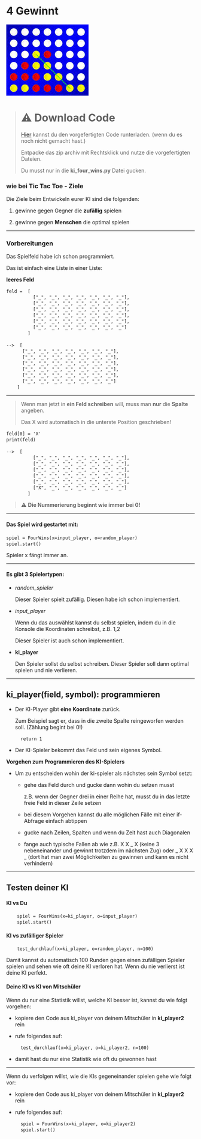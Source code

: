 # 4 Gewinnt

![4-gewinnt](img/4gewinnt.jpeg)

> # ⚠️ Download Code
> 
> [Hier](ki3.zip) kannst du den vorgefertigten Code runterladen. (wenn du es noch nicht gemacht hast.)
> 
> Entpacke das zip archiv mit Rechtsklick und nutze die vorgefertigten Dateien.
> 
> Du musst nur in die **ki_four_wins.py** Datei gucken.


### wie bei Tic Tac Toe - Ziele

Die Ziele beim Entwickeln eurer KI sind die folgenden:

  1. gewinne gegen Gegner die **zufällig** spielen

  2. gewinne gegen **Menschen** die optimal spielen

<hr>

### Vorbereitungen

Das Spielfeld habe ich schon programmiert.

Das ist einfach eine Liste in einer Liste:

**leeres Feld**

    feld =  [
              ["_", "_", "_", "_", "_", "_", "_"], 
              ["_", "_", "_", "_", "_", "_", "_"],
              ["_", "_", "_", "_", "_", "_", "_"],
              ["_", "_", "_", "_", "_", "_", "_"],
              ["_", "_", "_", "_", "_", "_", "_"], 
              ["_", "_", "_", "_", "_", "_", "_"]
            ]

    -->  [
          ["_", "_", "_", "_", "_", "_", "_"], 
          ["_", "_", "_", "_", "_", "_", "_"],
          ["_", "_", "_", "_", "_", "_", "_"],
          ["_", "_", "_", "_", "_", "_", "_"],
          ["_", "_", "_", "_", "_", "_", "_"], 
          ["_", "_", "_", "_", "_", "_", "_"]
        ]

<hr>

> Wenn man jetzt in **ein Feld schreiben** will, muss man **nur** die **Spalte** angeben.
>
> Das X wird automatisch in die unterste Position geschrieben!

    feld[0] = 'X'
    print(feld)

    -->  [
              ["_", "_", "_", "_", "_", "_", "_"], 
              ["_", "_", "_", "_", "_", "_", "_"],
              ["_", "_", "_", "_", "_", "_", "_"],
              ["_", "_", "_", "_", "_", "_", "_"],
              ["_", "_", "_", "_", "_", "_", "_"], 
              ["X", "_", "_", "_", "_", "_", "_"]
            ]

> ⚠️ **Die Nummerierung beginnt wie immer bei 0!**


<hr>

#### Das Spiel wird gestartet mit:

    spiel = FourWins(x=input_player, o=random_player)
    spiel.start()

Spieler x fängt immer an.

<hr>

#### Es gibt 3 Spielertypen:

  - *random_spieler*
    
    Dieser Spieler spielt zufällig. Diesen habe ich schon implementiert.

  - *input_player*

    Wenn du das auswählst kannst du selbst spielen, indem du in die Konsole die Koordinaten schreibst, z.B. 1,2

    Dieser Spieler ist auch schon implementiert.

  - **ki_player**

    Den Spieler sollst du selbst schreiben. Dieser Spieler soll dann optimal spielen und nie verlieren.

<hr >

## ki_player(field, symbol): programmieren

- Der KI-Player gibt **eine Koordinate** zurück.

    Zum Beispiel sagt er, dass in die zweite Spalte reingeworfen werden soll. (Zählung begint bei 0!)

        return 1

- Der KI-Spieler bekommt das Feld und sein eigenes Symbol.

**Vorgehen zum Programmieren des KI-Spielers**

- Um zu entscheiden wohin der ki-spieler als nächstes sein Symbol setzt:

  - gehe das Feld durch und gucke dann wohin du setzen musst
    
    z.B. wenn der Gegner drei in einer Reihe hat, musst du in das letzte freie Feld in dieser Zeile setzen

  - bei diesem Vorgehen kannst du alle möglichen Fälle mit einer if-Abfrage einfach abtippen

  - gucke nach Zeilen, Spalten und wenn du Zeit hast auch Diagonalen

  - fange auch typische Fallen ab wie z.B. X X _ X (keine 3 nebeneinander und gewinnt trotzdem im nächsten Zug) oder _ X X X _ (dort hat man zwei Möglichkeiten zu gewinnen und kann es nicht verhindern) 

<hr>

## Testen deiner KI

#### KI vs Du

        spiel = FourWins(x=ki_player, o=input_player)
        spiel.start()

####  KI vs zufälliger Spieler

        test_durchlauf(x=ki_player, o=random_player, n=100)

Damit kannst du automatisch 100 Runden gegen einen zufälligen Spieler spielen und sehen wie oft deine KI verloren hat. Wenn du nie verlierst ist deine KI perfekt. 

#### Deine KI vs KI von Mitschüler

Wenn du nur eine Statistik willst, welche KI besser ist, kannst du wie folgt vorgehen:

- kopiere den Code aus ki_player von deinem Mitschüler in **ki_player2** rein

- rufe folgendes auf:
    
        test_durchlauf(x=ki_player, o=ki_player2, n=100)

- damit hast du nur eine Statistik wie oft du gewonnen hast

<hr>

Wenn du verfolgen willst, wie die KIs gegeneinander spielen gehe wie folgt vor:

- kopiere den Code aus ki_player von deinem Mitschüler in **ki_player2** rein

- rufe folgendes auf:

        spiel = FourWins(x=ki_player, o=ki_player2)
        spiel.start()
